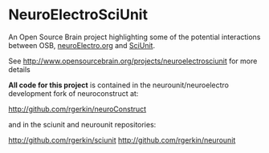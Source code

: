 NeuroElectroSciUnit
===================

An Open Source Brain project highlighting some of the potential interactions between OSB, [neuroElectro.org](https://neuroelectro.org/) and [SciUnit](https://scidash.org/sciunit.html).

See http://www.opensourcebrain.org/projects/neuroelectrosciunit for more details

<b>All code for this project</b> is contained in the neurounit/neuroelectro development fork of neuroconstruct at:  

http://github.com/rgerkin/neuroConstruct

and in the sciunit and neurounit repositories:  

http://github.com/rgerkin/sciunit
http://github.com/rgerkin/neurounit

